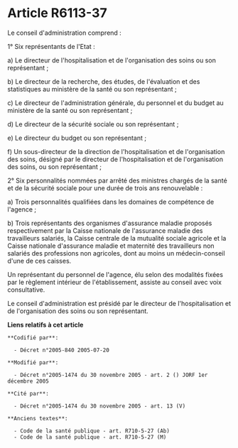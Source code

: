 # Article R6113-37

Le conseil d'administration comprend :

1° Six représentants de l'Etat :

a) Le directeur de l'hospitalisation et de l'organisation des soins ou son représentant ;

b) Le directeur de la recherche, des études, de l'évaluation et des statistiques au ministère de la santé ou son
représentant ;

c) Le directeur de l'administration générale, du personnel et du budget au ministère de la santé ou son représentant ;

d) Le directeur de la sécurité sociale ou son représentant ;

e) Le directeur du budget ou son représentant ;

f) Un sous-directeur de la direction de l'hospitalisation et de l'organisation des soins, désigné par le directeur de
l'hospitalisation et de l'organisation des soins, ou son représentant ;

2° Six personnalités nommées par arrêté des ministres chargés de la santé et de la sécurité sociale pour une durée de trois
ans renouvelable :

a) Trois personnalités qualifiées dans les domaines de compétence de l'agence ;

b) Trois représentants des organismes d'assurance maladie proposés respectivement par la Caisse nationale de l'assurance
maladie des travailleurs salariés, la Caisse centrale de la mutualité sociale agricole et la Caisse nationale d'assurance
maladie et maternité des travailleurs non salariés des professions non agricoles, dont au moins un médecin-conseil d'une de
ces caisses.

Un représentant du personnel de l'agence, élu selon des modalités fixées par le règlement intérieur de l'établissement,
assiste au conseil avec voix consultative.

Le conseil d'administration est présidé par le directeur de l'hospitalisation et de l'organisation des soins ou son
représentant.

**Liens relatifs à cet article**

	**Codifié par**:

	  - Décret n°2005-840 2005-07-20

	**Modifié par**:

	  - Décret n°2005-1474 du 30 novembre 2005 - art. 2 () JORF 1er décembre 2005

	**Cité par**:

	  - Décret n°2005-1474 du 30 novembre 2005 - art. 13 (V)

	**Anciens textes**:

	  - Code de la santé publique - art. R710-5-27 (Ab)
	  - Code de la santé publique - art. R710-5-27 (M)
